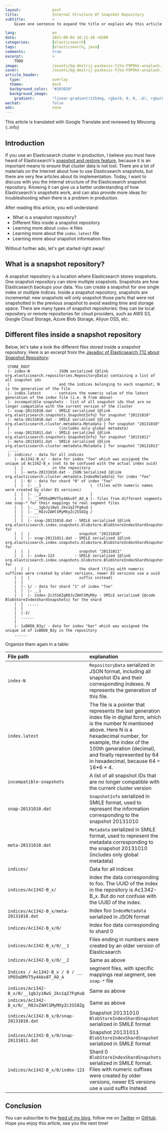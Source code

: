```yaml
---
layout:              post
title:               Internal Structure Of Snapshot Repository
subtitle:            >
    Given one sentence to expand the title or explain why this article may interest your readers.

lang:                en
date:                2021-09-04 10:11:10 +0200
categories:          [elasticsearch]
tags:                [elasticsearch, java]
comments:            true
excerpt:             >
    TODO
image:               /assets/bg-dmitrij-paskevic-YjVa-F9P9kk-unsplash.jpg
cover:               /assets/bg-dmitrij-paskevic-YjVa-F9P9kk-unsplash.jpg
article_header:
  type:              overlay
  theme:             dark
  background_color:  "#203028"
  background_image:
    gradient:        "linear-gradient(135deg, rgba(0, 0, 0, .6), rgba(0, 0, 0, .4))"
wechat:              false
ads:                 none
---
```


This article is translated with Google Translate and reviewed by Mincong.
{:.info}

## Introduction

If you use an Elasticsearch cluster in production, I believe you must have heard of Elasticsearch's [snapshot and restore feature](https://www.elastic.co/guide/en/elasticsearch/reference/7.x/snapshot-restore-apis.html), because it is an important means to ensure that cluster data is not lost. There are a lot of materials on the Internet about how to use Elasticsearch snapshots, but there are very few articles about its implementation. Today, I want to discuss with you the internal structure of the Elasticsearch snapshot repository. Knowing it can give us a better understanding of how Elasticsearch's snapshots work, and can also provide more ideas for troubleshooting when there is a problem in production.

After reading this article, you will understand:

- What is a snapshot repository?
- Different files inside a snapshot repository
- Learning more about `index-N` files
- Learning more about the `index.latest` file
- Learning more about snapshot information files

Without further ado, let's get started right away!

## What is a snapshot repository?

A snapshot repository is a location where Elasticsearch stores snapshots. One snapshot repository can store multiple snapshots. Snapshots are how Elasticsearch backups your data. You can create a snapshot for one single index or multiple indices. Inside a snapshot repository, snapshots are incremental: new snapshots will only snapshot those parts that were not snapshotted in the previous snapshot to avoid wasting time and storage space. There are many types of snapshot repositories: they can be local repository or remote repositories for  cloud providers, such as AWS S3, Google Cloud Storage, Azure Blob Storage, Aliyun OSS, etc.

## Different files inside a snapshot repository

Below, let's take a look the different files stored inside a snapshot repository. Here is an excerpt from the [Javadoc of Elasticsearch 7.12 about Snapshot Repository](https://github.com/elastic/elasticsearch/blob/7.12/server/src/main/java/org/elasticsearch/repositories/blobstore/package-info.java):

```
 STORE_ROOT
 |- index-N           - JSON serialized {@link org.elasticsearch.repositories.RepositoryData} containing a list of all snapshot ids
 |                      and the indices belonging to each snapshot, N is the generation of the file
 |- index.latest      - contains the numeric value of the latest generation of the index file (i.e. N from above)
 |- incompatible-snapshots - list of all snapshot ids that are no longer compatible with the current version of the cluster
 |- snap-20131010.dat - SMILE serialized {@link org.elasticsearch.snapshots.SnapshotInfo} for snapshot "20131010"
 |- meta-20131010.dat - SMILE serialized {@link org.elasticsearch.cluster.metadata.Metadata } for snapshot "20131010"
 |                      (includes only global metadata)
 |- snap-20131011.dat - SMILE serialized {@link org.elasticsearch.snapshots.SnapshotInfo} for snapshot "20131011"
 |- meta-20131011.dat - SMILE serialized {@link org.elasticsearch.cluster.metadata.Metadata } for snapshot "20131011"
 .....
 |- indices/ - data for all indices
    |- Ac1342-B_x/ - data for index "foo" which was assigned the unique id Ac1342-B_x (not to be confused with the actual index uuid)
    |  |             in the repository
    |  |- meta-20131010.dat - JSON Serialized {@link org.elasticsearch.cluster.metadata.IndexMetadata} for index "foo"
    |  |- 0/ - data for shard "0" of index "foo"
    |  |  |- __1                      \  (files with numeric names were created by older ES versions)
    |  |  |- __2                      |
    |  |  |- __VPO5oDMVT5y4Akv8T_AO_A |- files from different segments see snap-* for their mappings to real segment files
    |  |  |- __1gbJy18wS_2kv1qI7FgKuQ |
    |  |  |- __R8JvZAHlSMyMXyZc2SS8Zg /
    |  |  .....
    |  |  |- snap-20131010.dat - SMILE serialized {@link org.elasticsearch.index.snapshots.blobstore.BlobStoreIndexShardSnapshot} for
    |  |  |                      snapshot "20131010"
    |  |  |- snap-20131011.dat - SMILE serialized {@link org.elasticsearch.index.snapshots.blobstore.BlobStoreIndexShardSnapshot} for
    |  |  |                      snapshot "20131011"
    |  |  |- index-123         - SMILE serialized {@link org.elasticsearch.index.snapshots.blobstore.BlobStoreIndexShardSnapshots} for
    |  |  |                      the shard (files with numeric suffixes were created by older versions, newer ES versions use a uuid
    |  |  |                      suffix instead)
    |  |
    |  |- 1/ - data for shard "1" of index "foo"
    |  |  |- __1
    |  |  |- index-Zc2SS8ZgR8JvZAHlSMyMXy - SMILE serialized {@code BlobStoreIndexShardSnapshots} for the shard
    |  |  .....
    |  |
    |  |-2/
    |  ......
    |
    |- 1xB0D8_B3y/ - data for index "bar" which was assigned the unique id of 1xB0D8_B3y in the repository
    ......
```

Organize them again in a table:

File path | explanation
:--- | :---
`index-N` | `RepositoryData` serialized in JSON format, including all snapshot IDs and their corresponding indexes. N represents the generation of this file.
`index.latest` | The file is a pointer that represents the last generation index file in digital form, which is the number N mentioned above. Here N is a hexadecimal number, for example, the index of the 100th generation (decimal), and finally represented by 64 in hexadecimal, because 64 = 16*6 + 4.
`incompatible-snapshots` | A list of all snapshot IDs that are no longer compatible with the current cluster version
`snap-20131010.dat` | `SnapshotInfo` serialized in SMILE format, used to represent the information corresponding to the snapshot 20131010
`meta-20131010.dat` | `Metadata` serialized in SMILE format, used to represent the metadata corresponding to the snapshot 20131010  (includes only global metadata)
`indices/` | Data for all indices
`indices/Ac1342-B_x/` | Index the data corresponding to foo. The UUID of the index in the repository is Ac1342-B_x. But do not confuse with the UUID of the index.
`indices/Ac1342-B_x/meta-20131010.dat` | Index foo `IndexMetadata` serialized in JSON format
`indices/Ac1342-B_x/0/` | Index foo data corresponding to shard 0
`indices/Ac1342-B_x/0/__1` | Files ending in numbers were created by an older version of Elasticsearch
`indices/Ac1342-B_x/0/__2` | Same as above
`Indices / Ac1342-B_x / 0 / __ VPO5oDMVT5y4Akv8T_AO_A` | segment files, with specific mappings real segment, see `snap-*` file
`indices/Ac1342-B_x/0/__1gbJy18wS_2kv1qI7FgKuQ` | Same as above
`indices/Ac1342-B_x/0/__R8JvZAHlSMyMXyZc2SS8Zg` | Same as above
`indices/Ac1342-B_x/0/snap-20131010.dat` | Snapshot 20131010 `BlobStoreIndexShardSnapshot` serialized in SMILE format
`indices/Ac1342-B_x/0/snap-20131011.dat` | Snapshot 20131011 `BlobStoreIndexShardSnapshot` serialized in SMILE format
`indices/Ac1342-B_x/0/index-123` | Shard 0 `BlobStoreIndexShardSnapshots` serialized in SMILE format. Files with numeric suffixes were created by older versions, newer ES versions use a uuid suffix instead

## Conclusion

You can subscribe to the [feed of my blog](/feed.xml), follow me on [Twitter](https://twitter.com/mincong_h) or [GitHub](https://github.com/mincong-h/). Hope you enjoy this article, see you the next time!
